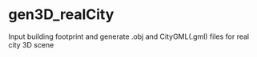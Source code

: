 # gen3D_realCity
Input building footprint and generate .obj and CityGML(.gml) files for real city 3D scene

